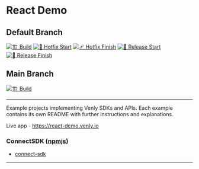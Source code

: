 # React Demo

## Default Branch

[![🏗️ Build](https://github.com/ArkaneNetwork/react-demo/actions/workflows/build.yml/badge.svg)](https://github.com/ArkaneNetwork/react-demo/actions/workflows/build.yml) [![🤕 Hotfix Start](https://github.com/ArkaneNetwork/react-demo/actions/workflows/hotfix_start.yml/badge.svg)](https://github.com/ArkaneNetwork/react-demo/actions/workflows/hotfix_start.yml) [![🩹 Hotfix Finish](https://github.com/ArkaneNetwork/react-demo/actions/workflows/hotfix_finish.yml/badge.svg)](https://github.com/ArkaneNetwork/react-demo/actions/workflows/hotfix_finish.yml) [![🛫 Release Start](https://github.com/ArkaneNetwork/react-demo/actions/workflows/release_start.yml/badge.svg)](https://github.com/ArkaneNetwork/react-demo/actions/workflows/release_start.yml) [![🛬 Release Finish](https://github.com/ArkaneNetwork/react-demo/actions/workflows/release_finish.yml/badge.svg)](https://github.com/ArkaneNetwork/react-demo/actions/workflows/release_finish.yml)

## Main Branch

[![🏗️ Build](https://github.com/ArkaneNetwork/react-demo/actions/workflows/build.yml/badge.svg?branch=main)](https://github.com/ArkaneNetwork/react-demo/actions/workflows/build.yml)

---

Example projects implementing Venly SDKs and APIs. Each example contains its own README with further instructions and explanations.

Live app - <https://react-demo.venly.io>

### ConnectSDK ([npmjs](https://www.npmjs.com/package/@venly/connect))

- [connect-sdk](connect-sdk)

---
